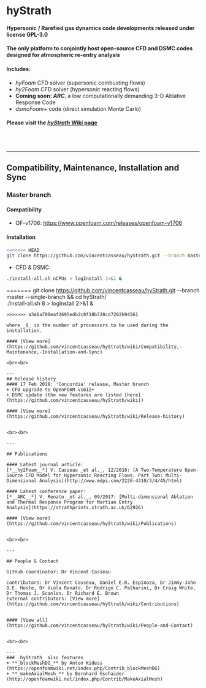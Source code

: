 # hyStrath

#### Hypersonic / Rarefied gas dynamics code developments released under license GPL-3.0 
#### The only platform to conjointly host open-source CFD and DSMC codes designed for atmospheric re-entry analysis

#### Includes:
+ *hyFoam* CFD solver (supersonic combusting flows)  
+ *hy2Foam* CFD solver (hypersonic reacting flows)  
+ **Coming soon: _ARC_**, a low computationally demanding 3-D Ablative Response Code  
+ *dsmcFoam+* code (direct simulation Monte Carlo)  

#### Please visit the [_hyStrath_ Wiki page](https://github.com/vincentcasseau/hyStrath/wiki)  

<br><br>

---  
## Compatibility, Maintenance, Installation and Sync

### Master branch  

#### Compatibility  
+ OF-v1706: https://www.openfoam.com/releases/openfoam-v1706 

#### Installation  
```sh
<<<<<<< HEAD
git clone https://github.com/vincentcasseau/hyStrath.git --branch master --single-branch && cd hyStrath/
```   
+ CFD & DSMC:
```sh 
./install-all.sh nCPUs > logInstall 2>&1 &
```
=======
git clone https://github.com/vincentcasseau/hyStrath.git --branch master --single-branch && cd hyStrath/  
./install-all.sh 8 > logInstall 2>&1 &
```  
>>>>>>> a3e6a700eaf2695edb2c8f18b728cd7202b94561

where _8_ is the number of processors to be used during the installation.  

#### [View more](https://github.com/vincentcasseau/hyStrath/wiki/Compatibility,-Maintenance,-Installation-and-Sync)  

<br><br>

---  
## Release history  
#### 17 Feb 2018: 'Concordia' release, Master branch  
+ CFD upgrade to OpenFOAM v1612+   
+ DSMC update (the new features are listed [here](https://github.com/vincentcasseau/hyStrath/wiki)) 

#### [View more](https://github.com/vincentcasseau/hyStrath/wiki/Release-history)  


<br><br>

---  

## Publications

#### Latest journal article:  
[*__hy2Foam__*] V. Casseau _et al._, 12/2016: [A Two-Temperature Open-Source CFD Model for Hypersonic Reacting Flows, Part Two: Multi-Dimensional Analysis](http://www.mdpi.com/2226-4310/3/4/45/html)  

#### Latest conference paper:  
[*__ARC__*] V. Renato _et al._, 09/2017: [Multi-dimensional Ablation and Thermal Response Program for Martian Entry
Analysis](https://strathprints.strath.ac.uk/62926)  

#### [View more](https://github.com/vincentcasseau/hyStrath/wiki/Publications)  


<br><br>

---  

## People & Contact

GitHub coordinator: Dr Vincent Casseau  

Contributors: Dr Vincent Casseau, Daniel E.R. Espinoza, Dr Jimmy-John O.E. Hoste, Dr Viola Renato, Dr Rodrigo C. Palharini, Dr Craig White, Dr Thomas J. Scanlon, Dr Richard E. Brown     
External contributors: [View more](https://github.com/vincentcasseau/hyStrath/wiki/Contributions)  


#### [View all](https://github.com/vincentcasseau/hyStrath/wiki/People-and-Contact)  


<br><br>

---  
### _hyStrath_ also features  
+ **_blockMeshDG_** by Anton Kidess (https://openfoamwiki.net/index.php/Contrib_blockMeshDG)  
+ **_makeAxialMesh_** by Bernhard Gschaider (http://openfoamwiki.net/index.php/Contrib/MakeAxialMesh)
